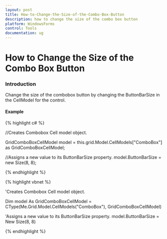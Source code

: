 ```yaml
---
layout: post
title: How-to-Change-the-Size-of-the-Combo-Box-Button
description: how to change the size of the combo box button
platform: WindowsForms
control: Tools
documentation: ug
---
```


# How to Change the Size of the Combo Box Button

### Introduction

Change the size of the combobox button by changing the ButtonBarSize in the CellModel for the control. 

#### Example

{% highlight c# %}



//Creates Combobox Cell model object.

GridComboBoxCellModel model = this.grid.Model.CellModels["ComboBox"] as GridComboBoxCellModel;



//Assigns a new value to its ButtonBarSize property. 
model.ButtonBarSize = new Size(8, 8);


{% endhighlight %}

{% highlight vbnet %}



'Creates Combobox Cell model object.

Dim model As GridComboBoxCellModel = CType(Me.Grid.Model.CellModels("ComboBox"), GridComboBoxCellModel)



'Assigns a new value to its ButtonBarSize property.
model.ButtonBarSize = New Size(8, 8)



{% endhighlight %}
